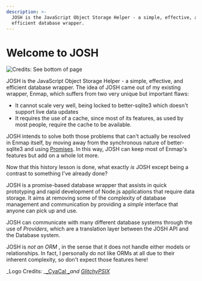 ```yaml
---
description: >-
  JOSH is the JavaScript Object Storage Helper - a simple, effective, and
  efficient database wrapper.
---
```


# Welcome to JOSH

![Credits: See bottom of page](.gitbook/assets/JOSH\_p\_light.svg)

JOSH is the JavaScript Object Storage Helper - a simple, effective, and efficient database wrapper. The idea of JOSH came out of my existing wrapper, Enmap, which suffers from two very unique but important flaws:

* It cannot scale very well, being locked to better-sqlite3 which doesn't support live data updates
* It requires the use of a cache, since most of its features, as used by most people, require the cache to be available.

JOSH intends to solve both those problems that can't actually be resolved in Enmap itself, by moving away from the synchronous nature of better-sqlite3 and using [Promises](https://js.evie.dev/promises). In this way, JOSH can keep most of Enmap's features but add on a whole lot more.

Now that this history lesson is done, what exactly _is_ JOSH except being a contrast to something I've already done?

JOSH is a promise-based database wrapper that assists in quick prototyping and rapid development of Node.js applications that require data storage. It aims at removing some of the complexity of database management and communication by providing a _simple_ interface that anyone can pick up and use.

JOSH can communicate with many different database systems through the use of _Providers_, which are a translation layer between the JOSH API and the Database system.

JOSH is _not an ORM_ , in the sense that it does not handle either models or relationships. In fact, I personally do not like ORMs at all due to their inherent complexity, so don't expect those features here!

_Logo Credits: _[_CyaCal _](https://github.com/cal3432)_and _[_GlitchyPSIX_](https://github.com/GlitchyPSIX)__
